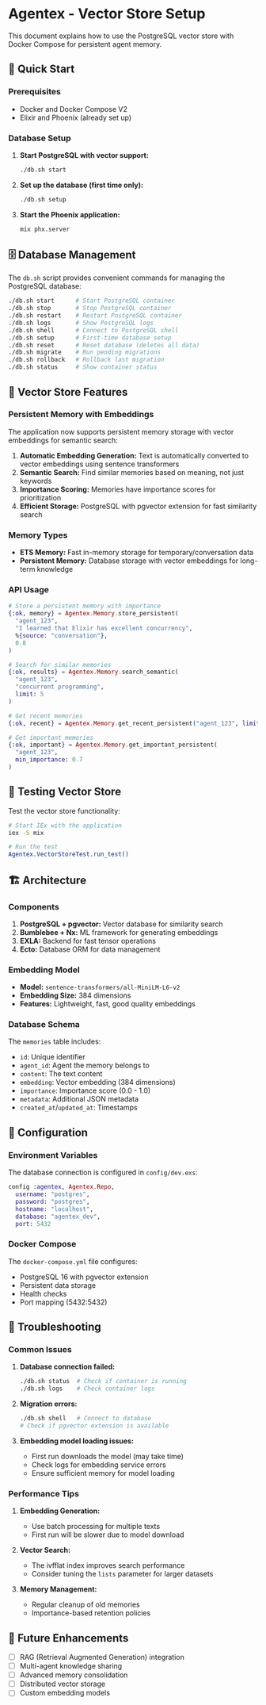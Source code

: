 # Agentex - Vector Store Setup

This document explains how to use the PostgreSQL vector store with Docker Compose for persistent agent memory.

## 🚀 Quick Start

### Prerequisites

- Docker and Docker Compose V2
- Elixir and Phoenix (already set up)

### Database Setup

1. **Start PostgreSQL with vector support:**
   ```bash
   ./db.sh start
   ```

2. **Set up the database (first time only):**
   ```bash
   ./db.sh setup
   ```

3. **Start the Phoenix application:**
   ```bash
   mix phx.server
   ```

## 🗄️ Database Management

The `db.sh` script provides convenient commands for managing the PostgreSQL database:

```bash
./db.sh start      # Start PostgreSQL container
./db.sh stop       # Stop PostgreSQL container
./db.sh restart    # Restart PostgreSQL container
./db.sh logs       # Show PostgreSQL logs
./db.sh shell      # Connect to PostgreSQL shell
./db.sh setup      # First-time database setup
./db.sh reset      # Reset database (deletes all data)
./db.sh migrate    # Run pending migrations
./db.sh rollback   # Rollback last migration
./db.sh status     # Show container status
```

## 🧠 Vector Store Features

### Persistent Memory with Embeddings

The application now supports persistent memory storage with vector embeddings for semantic search:

1. **Automatic Embedding Generation:** Text is automatically converted to vector embeddings using sentence transformers
2. **Semantic Search:** Find similar memories based on meaning, not just keywords
3. **Importance Scoring:** Memories have importance scores for prioritization
4. **Efficient Storage:** PostgreSQL with pgvector extension for fast similarity search

### Memory Types

- **ETS Memory:** Fast in-memory storage for temporary/conversation data
- **Persistent Memory:** Database storage with vector embeddings for long-term knowledge

### API Usage

```elixir
# Store a persistent memory with importance
{:ok, memory} = Agentex.Memory.store_persistent(
  "agent_123", 
  "I learned that Elixir has excellent concurrency", 
  %{source: "conversation"}, 
  0.8
)

# Search for similar memories
{:ok, results} = Agentex.Memory.search_semantic(
  "agent_123", 
  "concurrent programming", 
  limit: 5
)

# Get recent memories
{:ok, recent} = Agentex.Memory.get_recent_persistent("agent_123", limit: 10)

# Get important memories
{:ok, important} = Agentex.Memory.get_important_persistent(
  "agent_123", 
  min_importance: 0.7
)
```

## 🧪 Testing Vector Store

Test the vector store functionality:

```bash
# Start IEx with the application
iex -S mix

# Run the test
Agentex.VectorStoreTest.run_test()
```

## 🏗️ Architecture

### Components

1. **PostgreSQL + pgvector:** Vector database for similarity search
2. **Bumblebee + Nx:** ML framework for generating embeddings
3. **EXLA:** Backend for fast tensor operations
4. **Ecto:** Database ORM for data management

### Embedding Model

- **Model:** `sentence-transformers/all-MiniLM-L6-v2`
- **Embedding Size:** 384 dimensions
- **Features:** Lightweight, fast, good quality embeddings

### Database Schema

The `memories` table includes:
- `id`: Unique identifier
- `agent_id`: Agent the memory belongs to
- `content`: The text content
- `embedding`: Vector embedding (384 dimensions)
- `importance`: Importance score (0.0 - 1.0)
- `metadata`: Additional JSON metadata
- `created_at`/`updated_at`: Timestamps

## 🔧 Configuration

### Environment Variables

The database connection is configured in `config/dev.exs`:

```elixir
config :agentex, Agentex.Repo,
  username: "postgres",
  password: "postgres",
  hostname: "localhost",
  database: "agentex_dev",
  port: 5432
```

### Docker Compose

The `docker-compose.yml` file configures:
- PostgreSQL 16 with pgvector extension
- Persistent data storage
- Health checks
- Port mapping (5432:5432)

## 🚨 Troubleshooting

### Common Issues

1. **Database connection failed:**
   ```bash
   ./db.sh status  # Check if container is running
   ./db.sh logs    # Check container logs
   ```

2. **Migration errors:**
   ```bash
   ./db.sh shell   # Connect to database
   # Check if pgvector extension is available
   ```

3. **Embedding model loading issues:**
   - First run downloads the model (may take time)
   - Check logs for embedding service errors
   - Ensure sufficient memory for model loading

### Performance Tips

1. **Embedding Generation:** 
   - Use batch processing for multiple texts
   - First run will be slower due to model download

2. **Vector Search:**
   - The ivfflat index improves search performance
   - Consider tuning the `lists` parameter for larger datasets

3. **Memory Management:**
   - Regular cleanup of old memories
   - Importance-based retention policies

## 🔮 Future Enhancements

- [ ] RAG (Retrieval Augmented Generation) integration
- [ ] Multi-agent knowledge sharing
- [ ] Advanced memory consolidation
- [ ] Distributed vector storage
- [ ] Custom embedding models

